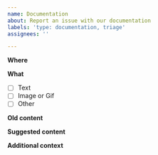 ```yaml
---
name: Documentation
about: Report an issue with our documentation
labels: 'type: documentation, triage'
assignees: ''

---
```


<!--
  - Thanks for helping us improve our developer site documentation!
  - Use this template to describe issues with the content at
  - developers.google.com/blockly/guides
  -->

**Where**

<!-- A link to the page with the documentation you want us to updateWorld.
  -  More specific is better.  If no page exists, describe what the page
  -  should be, and where.
  -->

**What**

<!-- What kind of content is it? 
  -  Check a box with an 'x' between the brackets: [x] 
  -->
  
- [ ] Text
- [ ] Image or Gif
- [ ] Other

**Old content**

<!-- What the documentation currently says -->

**Suggested content**

<!-- Your suggestion for improved documentation -->

**Additional context**

<!-- Add any other context about the problem here. 
  -  If this is related to a specific pull request, link to it.
  -->
